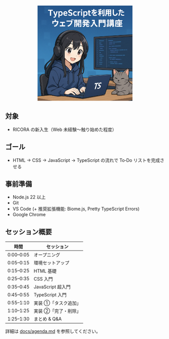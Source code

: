 <p align="center">
  <img 
    src="assets/logo.png"
    alt="Logo"
    width="300"
    alt="9分で「Vite × TypeScript To‑Doアプリ」を作る入門講座"
  />
</p>

## 対象

- RICORA の新入生（Web 未経験〜触り始めた程度）

## ゴール

- HTML → CSS → JavaScript → TypeScript の流れで To‑Do リストを完成させる

## 事前準備

- Node.js 22 以上
- Git
- VS Code (+ 推奨拡張機能: Biome.js, Pretty TypeScript Errors)
- Google Chrome

## セッション概要

| 時間      | セッション           |
| --------- | -------------------- |
| 0:00–0:05 | オープニング         |
| 0:05–0:15 | 環境セットアップ     |
| 0:15–0:25 | HTML 基礎            |
| 0:25–0:35 | CSS 入門             |
| 0:35–0:45 | JavaScript 超入門    |
| 0:45–0:55 | TypeScript 入門      |
| 0:55–1:10 | 実装 ①「タスク追加」 |
| 1:10–1:25 | 実装 ②「完了・削除」 |
| 1:25–1:30 | まとめ & Q&A         |

詳細は [docs/agenda.md](docs/agenda.md) を参照してください。
